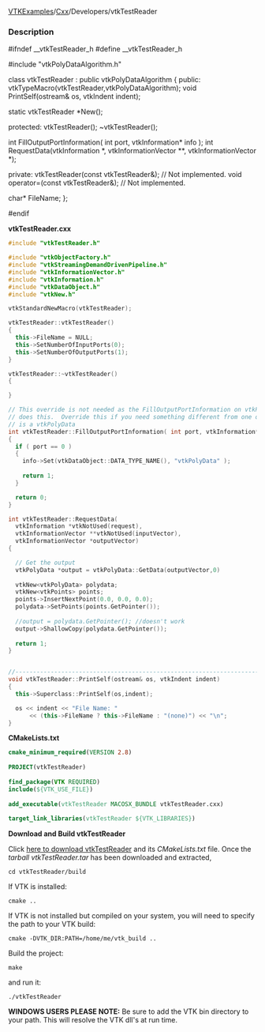 [VTKExamples](/home/)/[Cxx](/Cxx)/Developers/vtkTestReader

### Description
<source lang="cpp">
#ifndef __vtkTestReader_h
#define __vtkTestReader_h

#include "vtkPolyDataAlgorithm.h"

class vtkTestReader : public vtkPolyDataAlgorithm 
{
public:
  vtkTypeMacro(vtkTestReader,vtkPolyDataAlgorithm);
  void PrintSelf(ostream& os, vtkIndent indent);

  static vtkTestReader *New();
	
protected:
  vtkTestReader();
  ~vtkTestReader();
  
  int FillOutputPortInformation( int port, vtkInformation* info );
  int RequestData(vtkInformation *, vtkInformationVector **, vtkInformationVector *);

private:
  vtkTestReader(const vtkTestReader&);  // Not implemented.
  void operator=(const vtkTestReader&);  // Not implemented.

  char* FileName;
};

#endif

</source>

**vtkTestReader.cxx**
```c++
#include "vtkTestReader.h"

#include "vtkObjectFactory.h"
#include "vtkStreamingDemandDrivenPipeline.h"
#include "vtkInformationVector.h"
#include "vtkInformation.h"
#include "vtkDataObject.h"
#include "vtkNew.h"

vtkStandardNewMacro(vtkTestReader);

vtkTestReader::vtkTestReader()
{
  this->FileName = NULL;
  this->SetNumberOfInputPorts(0);
  this->SetNumberOfOutputPorts(1);
}

vtkTestReader::~vtkTestReader()
{

}

// This override is not needed as the FillOutputPortInformation on vtkPolyDataAlgorithm
// does this.  Override this if you need something different from one output that
// is a vtkPolyData
int vtkTestReader::FillOutputPortInformation( int port, vtkInformation* info )
{
  if ( port == 0 )
  {
    info->Set(vtkDataObject::DATA_TYPE_NAME(), "vtkPolyData" );
    
    return 1;
  }

  return 0;
}

int vtkTestReader::RequestData(
  vtkInformation *vtkNotUsed(request),
  vtkInformationVector **vtkNotUsed(inputVector),
  vtkInformationVector *outputVector)
{

  // Get the output
  vtkPolyData *output = vtkPolyData::GetData(outputVector,0)
  
  vtkNew<vtkPolyData> polydata;
  vtkNew<vtkPoints> points;
  points->InsertNextPoint(0.0, 0.0, 0.0);
  polydata->SetPoints(points.GetPointer());
  
  //output = polydata.GetPointer(); //doesn't work
  output->ShallowCopy(polydata.GetPointer());
    
  return 1;
}


//----------------------------------------------------------------------------
void vtkTestReader::PrintSelf(ostream& os, vtkIndent indent)
{
  this->Superclass::PrintSelf(os,indent);

  os << indent << "File Name: " 
      << (this->FileName ? this->FileName : "(none)") << "\n";	
}
```
**CMakeLists.txt**
```cmake
cmake_minimum_required(VERSION 2.8)
 
PROJECT(vtkTestReader)
 
find_package(VTK REQUIRED)
include(${VTK_USE_FILE})
 
add_executable(vtkTestReader MACOSX_BUNDLE vtkTestReader.cxx)
 
target_link_libraries(vtkTestReader ${VTK_LIBRARIES})
```

**Download and Build vtkTestReader**

Click [here to download vtkTestReader](https://github.com/lorensen/VTKWikiExamplesTarballs/raw/master/vtkTestReader.tar) and its *CMakeLists.txt* file.
Once the *tarball vtkTestReader.tar* has been downloaded and extracted,
```
cd vtkTestReader/build 
```
If VTK is installed:
```
cmake ..
```
If VTK is not installed but compiled on your system, you will need to specify the path to your VTK build:
```
cmake -DVTK_DIR:PATH=/home/me/vtk_build ..
```
Build the project:
```
make
```
and run it:
```
./vtkTestReader
```
**WINDOWS USERS PLEASE NOTE:** Be sure to add the VTK bin directory to your path. This will resolve the VTK dll's at run time.


